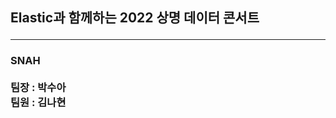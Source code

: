 <html>
<image src="" style="opacity:50%; z-index:1">
<h2>Elastic과 함께하는 2022 상명 데이터 콘서트
<hr>
<h3>SNAH <br> <br>팀장 : 박수아 <br>팀원 : 김나현



